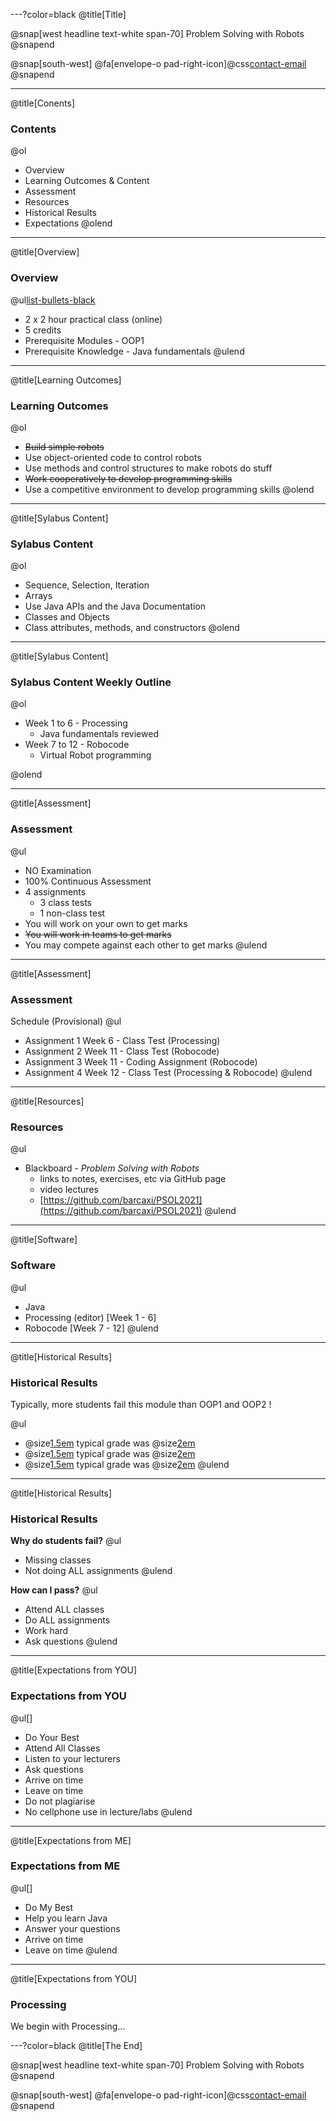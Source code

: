 ---?color=black
@title[Title]

@snap[west headline text-white span-70]
Problem Solving with Robots
@snapend

@snap[south-west]
@fa[envelope-o pad-right-icon]@css[contact-email](thomas.devine@lyit.ie)
@snapend


---
@title[Conents]
### Contents

@ol[](false)
- Overview
- Learning Outcomes & Content
- Assessment
- Resources
- Historical Results
- Expectations
@olend

---

@title[Overview]
### Overview

@ul[list-bullets-black](true)
- 2 x 2 hour practical class (online)
- 5 credits
- Prerequisite Modules - OOP1
- Prerequisite Knowledge - Java fundamentals
@ulend

---
@title[Learning Outcomes]
### Learning Outcomes

@ol[](false)
- ~~Build simple robots~~
- Use object-oriented code to control robots
- Use methods and control structures to make robots do stuff
- ~~Work cooperatively to develop programming skills~~
- Use a competitive environment to develop programming skills
@olend


---

@title[Sylabus Content]
### Sylabus Content

@ol[](false)
- Sequence, Selection, Iteration
- Arrays
- Use Java APIs and the Java Documentation
- Classes and Objects
- Class attributes, methods, and constructors
@olend


---

@title[Sylabus Content]
### Sylabus Content Weekly Outline


@ol[](true)
- Week 1 to 6 - Processing
	- Java fundamentals reviewed
- Week 7 to 12 - Robocode
	- Virtual Robot programming

@olend


---
@title[Assessment]
### Assessment

@ul[](true)
- NO Examination 
- 100% Continuous Assessment
- 4 assignments 
	- 3 class tests 
	- 1 non-class test
- You will work on your own to get marks
- ~~You will work in teams to get marks~~
- You may compete against each other to get marks
@ulend

---
@title[Assessment]
### Assessment

Schedule (Provisional)
@ul[](true)
- Assignment 1 Week 6 - Class Test (Processing)
- Assignment 2 Week 11 - Class Test (Robocode)
- Assignment 3 Week 11 - Coding Assignment (Robocode)
- Assignment 4 Week 12 - Class Test (Processing & Robocode)
@ulend

---

@title[Resources]
### Resources

@ul[](true)
- Blackboard - _Problem Solving with Robots_
	- links to notes, exercises, etc via GitHub page
	- video lectures
	- [https://github.com/barcaxi/PSOL2021](https://github.com/barcaxi/PSOL2021)
@ulend

---

@title[Software]
### Software

@ul[](true)
- Java
- Processing (editor) [Week 1 - 6]
- Robocode [Week 7 - 12]
@ulend

---

@title[Historical Results]
### Historical Results

Typically, more students fail this module than OOP1 and OOP2 !

@ul[](false)

- @size[1.5em](2020) typical grade was @size[2em](51%)
- @size[1.5em](2019) typical grade was @size[2em](49%)
- @size[1.5em](2018) typical grade was @size[2em](42%)
@ulend


---
@title[Historical Results]
### Historical Results

**Why do students fail?**
@ul[](true)
- Missing classes
- Not doing ALL assignments
@ulend

**How can I pass?**
@ul[](true)
- Attend ALL classes
- Do ALL assignments
- Work hard
- Ask questions
@ulend

---

@title[Expectations from YOU]
### Expectations from YOU

@ul[]
- Do Your Best
- Attend All Classes 
- Listen to your lecturers
- Ask questions 
- Arrive on time
- Leave on time
- Do not plagiarise
- No cellphone use in lecture/labs
@ulend

---

@title[Expectations from ME]
### Expectations from ME

@ul[]
- Do My Best
- Help you learn Java
- Answer your questions
- Arrive on time
- Leave on time
@ulend



---

@title[Expectations from YOU]
### Processing

We begin with Processing...

---?color=black
@title[The End]

@snap[west headline text-white span-70]
Problem Solving with Robots
@snapend

@snap[south-west]
@fa[envelope-o pad-right-icon]@css[contact-email](thomas.devine@lyit.ie)
@snapend

